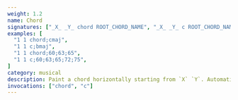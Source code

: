 ```yaml
---
weight: 1.2
name: Chord
signatures: ["_X_ _Y_ chord ROOT_CHORD_NAME", "_X_ _Y_ c ROOT_CHORD_NAME", "_X_ _Y_ c _MIDI_NOTE_;_MIDI_NOTE_;..."]
examples: [
  "1 1 chord;cmaj",
  "1 1 c;bmaj",
  "1 1 chord;60;63;65",
  "1 1 c;60;63;65;72;75",
]
category: musical
description: Paint a chord horizontally starting from `X` `Y`. Automatically append tracks and rows if needed. Any size chord can be built. An extensive [chord library](#digest-chords) available or precision chords can be entered with MIDI values. Chords default to octave 4.
invocations: ["chord", "c"]
---
```

